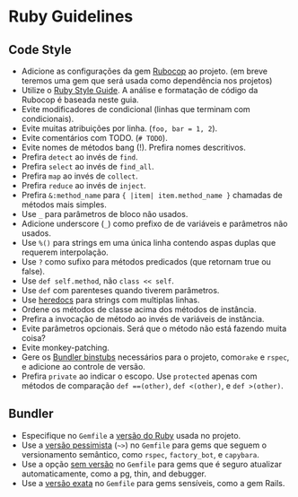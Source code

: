 # Ruby Guidelines

## Code Style

- Adicione as configurações da gem [Rubocop] ao projeto. (em breve teremos uma gem que será usada como dependência nos projetos)
- Utilize o [Ruby Style Guide]. A análise e formatação de código da Rubocop é baseada neste guia.
- Evite modificadores de condicional (linhas que terminam com condicionais).
- Evite muitas atribuições por linha. (`foo, bar = 1, 2`).
- Evite comentários com TODO. (`# TODO`).
- Evite nomes de métodos bang (!). Prefira nomes descritivos.
- Prefira `detect` ao invés de `find`.
- Prefira `select` ao invés de `find_all`.
- Prefira `map` ao invés de `collect`.
- Prefira `reduce` ao invés de `inject`.
- Prefira `&:method_name` para `{ |item| item.method_name }` chamadas de métodos mais simples.
- Use `_` para parâmetros de bloco não usados.
- Adicione underscore (`_`) como prefixo de de variáveis e parâmetros não usados.
- Use `%()` para strings em uma única linha contendo aspas duplas que requerem interpolação.
- Use `?` como sufixo para métodos predicados (que retornam true ou false).
- Use `def self.method`, não `class << self`.
- Use `def` com parenteses quando tiverem parâmetros.
- Use [heredocs] para strings com multiplas linhas.
- Ordene os métodos de classe acima dos métodos de instância.
- Prefira a invocação de método ao invés de variáveis ​​de instância.
- Evite parâmetros opcionais. Será que o método não está fazendo muita coisa?
- Evite monkey-patching.
- Gere os [Bundler binstubs] necessários para o projeto, como`rake` e
  `rspec`, e adicione ao controle de versão.
- Prefira `private` ao indicar o escopo. Use `protected` apenas com métodos de comparação `def ==(other)`, `def <(other)`, e `def >(other)`.

[Rubocop]: ../packages/ruby/.rubocop.yml
[Ruby Style Guide]: https://rubystyle.guide/
[heredocs]: https://www.rubyguides.com/2018/11/ruby-heredoc/
[Bundler binstubs]: https://github.com/sstephenson/rbenv/wiki/Understanding-binstubs

## Bundler

- Especifique no `Gemfile` a [versão do Ruby] usada no projeto.
- Use a [versão pessimista] (`~>`) no `Gemfile` para gems que seguem o versionamento semântico, como `rspec`, `factory_bot`, e `capybara`.
- Use a opção [sem versão] no `Gemfile` para gems que é seguro atualizar automaticamente, como a pg, thin, and debugger.
- Use a [versão exata] no `Gemfile` para gems sensíveis, como a gem Rails.

[versão do Ruby]: http://bundler.io/v1.3/gemfile_ruby.html
[versão exata]: http://robots.thoughtbot.com/post/35717411108/a-healthy-bundle
[versão pessimista]: http://robots.thoughtbot.com/post/35717411108/a-healthy-bundle
[sem versão]: http://robots.thoughtbot.com/post/35717411108/a-healthy-bundle